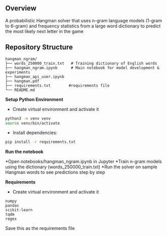 ## Overview
A probabilistic Hangman solver that uses n-gram language models (1-gram to 6-gram) and frequency statistics from a large word dictionary to predict the most likely next letter in the game

## Repository Structure
```text
hangman_ngram/
├── words_250000_train.txt   # Training dictionary of English words
├── hangman_ngram.ipynb      # Main notebook for model development & experiments
├── hangman_api_user.ipynb   
├── hangman.pdf
├── requirements.txt        #requirements file                         
└── README.md                    
```

**Setup Python Environment**

* Create virtual environment and activate it
``` bash
python3 -m venv venv
source venv/bin/activate
```
* Install dependencies:
``` bash
pip install -r requirements.txt
```
**Run the notebook**

*Open notebooks/hangman_ngram.ipynb in Jupyter
*Train n-gram models using the dictionary (words_250000_train.txt)
*Run the solver on sample Hangman words to see predictions step by step

**Requirements**

* Create virtual environment and activate it
``` text
numpy
pandas
scikit-learn
tqdm
regex
```
Save this as the requirements file




